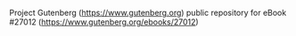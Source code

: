 Project Gutenberg (https://www.gutenberg.org) public repository for eBook #27012 (https://www.gutenberg.org/ebooks/27012)
